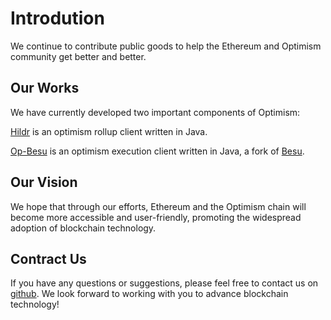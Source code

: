 # Introdution
We continue to contribute public goods to help the Ethereum and Optimism community get better and better.

## Our Works
We have currently developed two important components of Optimism:

[Hildr](https://github.com/optimism-java/hildr) is an optimism rollup client written in Java.

[Op-Besu](https://github.com/optimism-java/op-besu) is an optimism execution client written in Java, a fork of [Besu](https://github.com/hyperledger/besu).


## Our Vision
We hope that through our efforts, Ethereum and the Optimism chain will become more accessible and user-friendly, promoting the widespread adoption of blockchain technology.

## Contract Us
If you have any questions or suggestions, please feel free to contact us on [github](https://github.com/optimism-java). We look forward to working with you to advance blockchain technology!